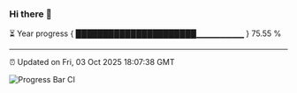 ### Hi there 👋

⏳ Year progress { ██████████████████████▁▁▁▁▁▁▁▁ } 75.55 %

---

⏰ Updated on Fri, 03 Oct 2025 18:07:38 GMT

![Progress Bar CI](https://github.com/liununu/liununu/workflows/Progress%20Bar%20CI/badge.svg)
